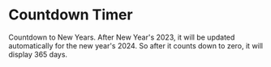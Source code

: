 # Countdown Timer
 
 Countdown to New Years. After New Year's 2023, it will be updated automatically for the new year's 2024. So after it counts down to zero, it will display 365 days. 
